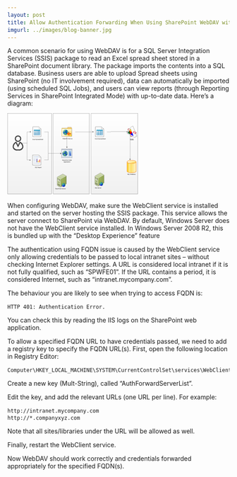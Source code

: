 ```yaml
---
layout: post
title: Allow Authentication Forwarding When Using SharePoint WebDAV with FQDN
imgurl: ../images/blog-banner.jpg
---
```


A common scenario for using WebDAV is for a SQL Server Integration Services (SSIS) package to read an Excel spread sheet stored in a SharePoint document library. The package imports the contents into a SQL database.   Business users are able to upload Spread sheets using SharePoint (no IT involvement required), data can automatically be imported (using scheduled SQL Jobs), and users can view reports (through Reporting Services in SharePoint Integrated Mode) with up-to-date data.  Here’s a diagram:

![sharepoint-webdav-logical-diagram](../images/sharepoint-webdav-logical-diagram.png)

When configuring WebDAV, make sure the WebClient service is installed and started on the server hosting the SSIS package.  This service allows the server connect to SharePoint via WebDAV.  By default, Windows Server does not have the WebClient service installed.  In Windows Server 2008 R2, this is bundled up with the “Desktop Experience” feature

The authentication using FQDN issue is caused by the WebClient service only allowing credentials to be passed to local intranet sites – without checking Internet Explorer settings.  A URL is considered local intranet if it is not fully qualified, such as “SPWFE01”.  If the URL contains a period, it is considered Internet, such as “intranet.mycompany.com”.

The behaviour you are likely to see when trying to access FQDN is:

```
HTTP 401: Authentication Error.
```

You can check this by reading the IIS logs on the SharePoint web application.

To allow a specified FQDN URL to have credentials passed, we need to add a registry key to specify the FQDN URL(s).  First, open the following location in Registry Editor:


```
Computer\HKEY_LOCAL_MACHINE\SYSTEM\CurrentControlSet\services\WebClientParameters
```

Create a new key (Mult-String), called “AuthForwardServerList”.

Edit the key, and add the relevant URLs (one URL per line).  For example:

```
http://intranet.mycompany.com
http://*.companyxyz.com
```

Note that all sites/libraries under the URL will be allowed as well.

Finally, restart the WebClient service.

Now WebDAV should work correctly and credentials forwarded appropriately for the specified FQDN(s).